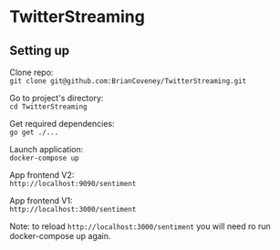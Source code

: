 # TwitterStreaming

## Setting up 

Clone repo:\
```git clone git@github.com:BrianCoveney/TwitterStreaming.git```

Go to project's directory:\
```cd TwitterStreaming```

Get required dependencies:\
```go get ./...```

Launch application:\
```docker-compose up```

App frontend V2:\
```http://localhost:9090/sentiment```

App frontend V1:\
```http://localhost:3000/sentiment```

Note: to reload ```http://localhost:3000/sentiment``` you will need ro run docker-compose up again.



